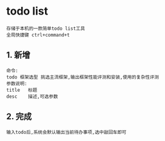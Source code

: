 # todo list

	存储于本机的一款简单todo list工具
	全局快捷键 ctrl+command+t

## 1. 新增

	命令:
	todo 框架选型 挑选主流框架,输出框架性能评测和安装,使用的复杂性评测
	参数说明:
	title	标题
	desc	描述,可选参数

## 2. 完成

	输入todo后,系统会默认输出当前待办事项,选中敲回车即可